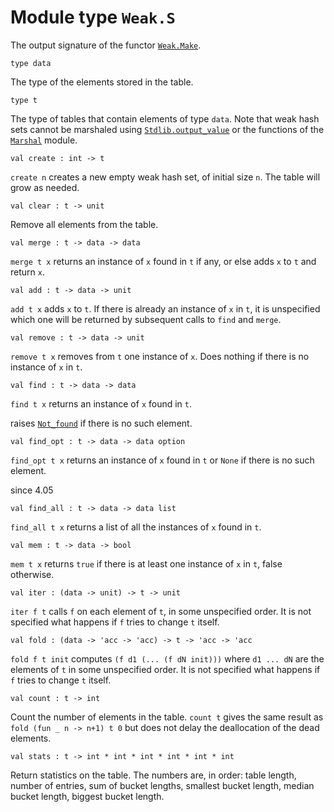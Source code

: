 
# Module type `Weak.S`

The output signature of the functor [`Weak.Make`](./Stdlib-Weak-Make.md).

```
type data
```
The type of the elements stored in the table.

```
type t
```
The type of tables that contain elements of type `data`. Note that weak hash sets cannot be marshaled using [`Stdlib.output_value`](./Stdlib.md#val-output_value) or the functions of the [`Marshal`](./Stdlib-Marshal.md) module.

```
val create : int -> t
```
`create n` creates a new empty weak hash set, of initial size `n`. The table will grow as needed.

```
val clear : t -> unit
```
Remove all elements from the table.

```
val merge : t -> data -> data
```
`merge t x` returns an instance of `x` found in `t` if any, or else adds `x` to `t` and return `x`.

```
val add : t -> data -> unit
```
`add t x` adds `x` to `t`. If there is already an instance of `x` in `t`, it is unspecified which one will be returned by subsequent calls to `find` and `merge`.

```
val remove : t -> data -> unit
```
`remove t x` removes from `t` one instance of `x`. Does nothing if there is no instance of `x` in `t`.

```
val find : t -> data -> data
```
`find t x` returns an instance of `x` found in `t`.

raises [`Not_found`](./Stdlib.md#exception-Not_found) if there is no such element.
```
val find_opt : t -> data -> data option
```
`find_opt t x` returns an instance of `x` found in `t` or `None` if there is no such element.

since 4.05
```
val find_all : t -> data -> data list
```
`find_all t x` returns a list of all the instances of `x` found in `t`.

```
val mem : t -> data -> bool
```
`mem t x` returns `true` if there is at least one instance of `x` in `t`, false otherwise.

```
val iter : (data -> unit) -> t -> unit
```
`iter f t` calls `f` on each element of `t`, in some unspecified order. It is not specified what happens if `f` tries to change `t` itself.

```
val fold : (data -> 'acc -> 'acc) -> t -> 'acc -> 'acc
```
`fold f t init` computes `(f d1 (... (f dN init)))` where `d1 ... dN` are the elements of `t` in some unspecified order. It is not specified what happens if `f` tries to change `t` itself.

```
val count : t -> int
```
Count the number of elements in the table. `count t` gives the same result as `fold (fun _ n -> n+1) t 0` but does not delay the deallocation of the dead elements.

```
val stats : t -> int * int * int * int * int * int
```
Return statistics on the table. The numbers are, in order: table length, number of entries, sum of bucket lengths, smallest bucket length, median bucket length, biggest bucket length.
